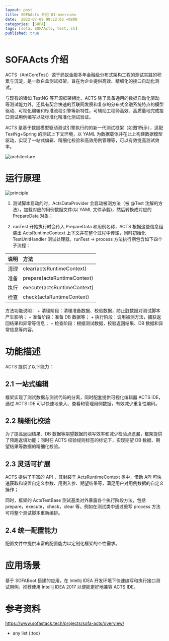 ```yaml
---
layout: post
title: SOFAActs 介绍-01-overview
date:  2022-07-09 09:22:02 +0800
categories: [SOFA]
tags: [sofa, SOFAActs, test, sh]
published: true
---
```



# SOFAActs 介绍

ACTS（AntCoreTest）源于蚂蚁金服多年金融级分布式架构工程的测试实践的积累与沉淀，是一款白盒测试框架，旨在为企业提供高效、精细化的接口自动化测试。 

与现有的诸如 TestNG 等开源框架相比，ACTS 除了具备通用的数据自动化驱动等测试能力外，还具有契合快速的互联网发展和复杂的分布式金融系统特点的模型驱动、可视化编辑和标准流程引擎等新特性，可辅助工程师高效、高质量地完成接口测试用例编写以及标准化精准化测试验证。

ACTS 是基于数据模型驱动测试引擎执行的的新一代测试框架（如图1所示），适配 TestNg+Spring 的测试上下文环境，以 YAML 为数据载体并在此上构建数据模型驱动，实现了一站式编辑、精细化校验和高效用例管理等，可以有效提高测试效率。

![architecture](https://www.sofastack.tech/projects/sofa-acts/overview/architecture.png)

# 运行原理

![principle](https://www.sofastack.tech/projects/sofa-acts/overview/principle.png)

1. 测试脚本启动的时，ActsDataProvider 会启动被测方法（被 @Test 注解的方法），加载对应的用例数据文件(以 YAML 文件承载)，然后转换成对应的 PrepareData 对象；

2. runTest 开始执行时会传入 PrepareData 和用例名称，ACTS 根据这些信息组装出 ActsRuntimeContext 上下文并在整个过程中传递，同时初始化 TestUnitHandler 测试处理器。runTest -> process 方法执行期包含如下四个子流程：

| 说明	| 方法 |
|:---|:---|
| 清理	| clear(actsRuntimeContext) |
| 准备	| prepare(actsRuntimeContext) |
| 执行	| execute(actsRuntimeContext) |
| 检查	| check(actsRuntimeContext) |

方法功能说明： + 清理阶段：清理准备数据、校验数据，防止脏数据对测试脚本产生影响； + 准备阶段：准备 DB 数据等； + 执行阶段：调用被测方法，捕获返回结果和异常等信息； + 检查阶段：根据测试数据，校验返回结果、DB 数据和异常信息等内容。

# 功能描述

ACTS 提供了以下能力：

## 2.1 一站式编辑

框架实现了测试数据与测试代码的分离，同时配套提供可视化编辑器 ACTS IDE，通过 ACTS IDE 可以快速地录入、查看和管理用例数据，有效减少重复性编码。

## 2.2 精细化校验

为了提高返回结果、DB 数据等期望数据的填写效率和减少检验点遗漏，框架提供了预跑返填功能；同时在 ACTS 校验规则标签的标记下，实现期望 DB 数据、期望结果等数据的精细化校验。

## 2.3 灵活可扩展

ACTS 提供了丰富的 API ，其封装于 ActsRuntimeContext 类中，借助 API 可快速获取和设置自定义参数、用例入参、期望结果等，满足用户对用例数据的自定义操作；

同时，框架的 ActsTestBase 测试基类对外暴露各个执行阶段方法，包括 prepare，execute，check，clear 等，例如在测试类中通过重写 process 方法可将整个测试脚本重新编排。

## 2.4 统一配置能力

配置文件中提供丰富的配置能力以定制化框架的个性需求。

# 应用场景

基于 SOFABoot 搭建的应用，在 Intellij IDEA 开发环境下快速编写和执行接口测试用例。推荐使用 Intellij IDEA 2017 以便能更好地兼容 ACTS IDE。

# 参考资料

https://www.sofastack.tech/projects/sofa-acts/overview/

* any list
{:toc}